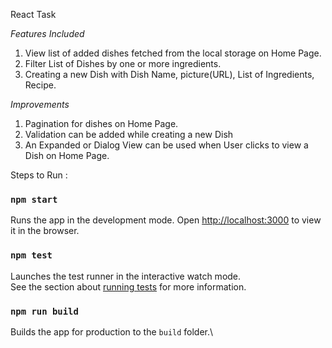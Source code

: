 
React Task

*Features Included*
 1. View list of added dishes fetched from the local storage on Home Page.
 2. Filter List of Dishes by one or more ingredients.
 3. Creating a new Dish with Dish Name, picture(URL), List of Ingredients, Recipe.
 
*Improvements*
 1. Pagination for dishes on Home Page.
 2. Validation can be added while creating a new Dish
 3. An Expanded or Dialog View can be used when User clicks to view a Dish on Home Page.
 
Steps to Run : 

### `npm start`
Runs the app in the development mode.
Open [http://localhost:3000](http://localhost:3000) to view it in the browser.


### `npm test`

Launches the test runner in the interactive watch mode.\
See the section about [running tests](https://facebook.github.io/create-react-app/docs/running-tests) for more information.

### `npm run build`

Builds the app for production to the `build` folder.\

